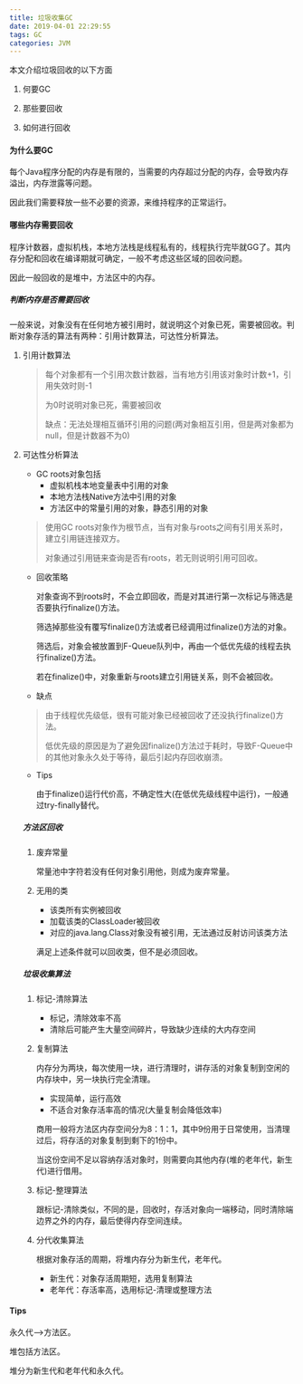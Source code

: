 ```yaml
---
title: 垃圾收集GC
date: 2019-04-01 22:29:55
tags: GC
categories: JVM
---
```




本文介绍垃圾回收的以下方面

1. 何要GC

2. 那些要回收

3. 如何进行回收

<!-- more -->

#### 为什么要GC

每个Java程序分配的内存是有限的，当需要的内存超过分配的内存，会导致内存溢出，内存泄露等问题。

因此我们需要释放一些不必要的资源，来维持程序的正常运行。



#### 哪些内存需要回收

程序计数器，虚拟机栈，本地方法栈是线程私有的，线程执行完毕就GG了。其内存分配和回收在编译期就可确定，一般不考虑这些区域的回收问题。

因此一般回收的是堆中，方法区中的内存。



##### 判断内存是否需要回收

一般来说，对象没有在任何地方被引用时，就说明这个对象已死，需要被回收。判断对象存活的算法有两种：引用计数算法，可达性分析算法。

1. 引用计数算法

   > 每个对象都有一个引用次数计数器，当有地方引用该对象时计数+1，引用失效时则-1
   >
   > 为0时说明对象已死，需要被回收
   >
   > 缺点：无法处理相互循环引用的问题(两对象相互引用，但是两对象都为null，但是计数器不为0)

2. 可达性分析算法

   * GC roots对象包括
     * 虚拟机栈本地变量表中引用的对象
     * 本地方法栈Native方法中引用的对象
     * 方法区中的常量引用的对象，静态引用的对象

   > 使用GC roots对象作为根节点，当有对象与roots之间有引用关系时，建立引用链连接双方。
   >
   > 对象通过引用链来查询是否有roots，若无则说明引用可回收。

   

   * 回收策略

        ​        对象查询不到roots时，不会立即回收，而是对其进行第一次标记与筛选是否要执行finalize()方法。

        筛选掉那些没有覆写finalize()方法或者已经调用过finalize()方法的对象。

        筛选后，对象会被放置到F-Queue队列中，再由一个低优先级的线程去执行finalize()方法。

        若在finalize()中，对象重新与roots建立引用链关系，则不会被回收。

   

   * 缺点

   > 由于线程优先级低，很有可能对象已经被回收了还没执行finalize()方法。
   >
   > 低优先级的原因是为了避免因finalize()方法过于耗时，导致F-Queue中的其他对象永久处于等待，最后引起内存回收崩溃。

   

   * Tips

     由于finalize()运行代价高，不确定性大(在低优先级线程中运行)，一般通过try-finally替代。

     

   ##### 方法区回收

   1. 废弃常量

      常量池中字符若没有任何对象引用他，则成为废弃常量。

   2. 无用的类

      - 该类所有实例被回收
      - 加载该类的ClassLoader被回收
      - 对应的java.lang.Class对象没有被引用，无法通过反射访问该类方法

      满足上述条件就可以回收类，但不是必须回收。

   

   ##### 垃圾收集算法

   1. 标记-清除算法

      - 标记，清除效率不高
      - 清除后可能产生大量空间碎片，导致缺少连续的大内存空间

      

   2. 复制算法

      内存分为两块，每次使用一块，进行清理时，讲存活的对象复制到空闲的内存块中，另一块执行完全清理。

      - 实现简单，运行高效
      - 不适合对象存活率高的情况(大量复制会降低效率)

      商用一般将方法区内存空间分为8：1：1，其中9份用于日常使用，当清理过后，将存活的对象复制到剩下的1份中。

      当这份空间不足以容纳存活对象时，则需要向其他内存(堆的老年代，新生代)进行借用。

      

   3. 标记-整理算法

      跟标记-清除类似，不同的是，回收时，存活对象向一端移动，同时清除端边界之外的内存，最后使得内存空间连续。

      

   4. 分代收集算法

      根据对象存活的周期，将堆内存分为新生代，老年代。

      - 新生代：对象存活周期短，选用复制算法
      - 老年代：存活率高，选用标记-清理或整理方法

      

#### Tips

永久代-->方法区。

堆包括方法区。

堆分为新生代和老年代和永久代。

   

   

   

   

   

   



